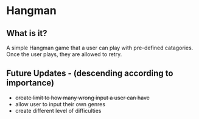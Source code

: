 # Hangman

## What is it?
A simple Hangman game that a user can play with pre-defined catagories. Once the user plays,
they are allowed to retry.

## Future Updates - (descending according to importance)
- ~~create limit to how many wrong input a user can have~~
- allow user to input their own genres 
- create different level of difficulties 


